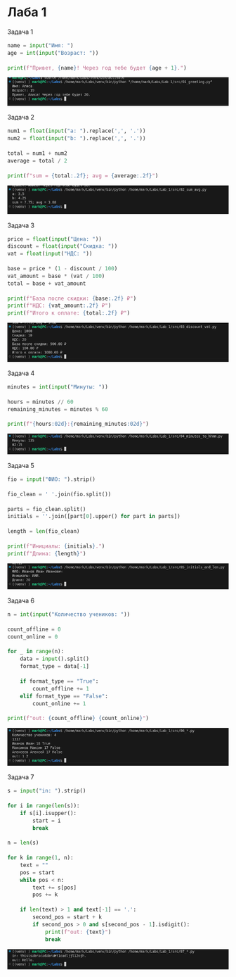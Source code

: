 # Лаба 1

Задача 1
```py
name = input("Имя: ")
age = int(input("Возраст: "))

print(f"Привет, {name}! Через год тебе будет {age + 1}.")
```
![Имя и возраст](./img/01_greeting.png)

Задача 2
```py
num1 = float(input("a: ").replace(',', '.'))
num2 = float(input("b: ").replace(',', '.'))

total = num1 + num2
average = total / 2

print(f"sum = {total:.2f}; avg = {average:.2f}")
```
![](./img/02_sum_avg.png)

Задача 3
```py
price = float(input("Цена: "))
discount = float(input("Скидка: "))
vat = float(input("НДС: "))

base = price * (1 - discount / 100)
vat_amount = base * (vat / 100)
total = base + vat_amount

print(f"База после скидки: {base:.2f} ₽")
print(f"НДС: {vat_amount:.2f} ₽")
print(f"Итого к оплате: {total:.2f} ₽")
```
![](./img/03_discount_vat.png)

Задача 4
```py
minutes = int(input("Минуты: "))

hours = minutes // 60
remaining_minutes = minutes % 60

print(f"{hours:02d}:{remaining_minutes:02d}")
```
![](./img/04_minutes_to_hhmm.png)

Задача 5
```py
fio = input("ФИО: ").strip()

fio_clean = ' '.join(fio.split())

parts = fio_clean.split()
initials = ''.join([part[0].upper() for part in parts])

length = len(fio_clean)

print(f"Инициалы: {initials}.")
print(f"Длина: {length}")
```
![](./img/05_initials_and_len.png)

Задача 6
```py
n = int(input("Количество учеников: "))

count_offline = 0
count_online = 0

for _ in range(n):
    data = input().split()
    format_type = data[-1]
    
    if format_type == "True":
        count_offline += 1
    elif format_type == "False":
        count_online += 1

print(f"out: {count_offline} {count_online}")
```
![Задача со звёздочкой](./img/06_*.png)

Задача 7
```py
s = input("in: ").strip()

for i in range(len(s)):
    if s[i].isupper():
        start = i
        break

n = len(s)

for k in range(1, n):
    text = ""
    pos = start
    while pos < n:
        text += s[pos]
        pos += k
    
    if len(text) > 1 and text[-1] == '.':
        second_pos = start + k
        if second_pos > 0 and s[second_pos - 1].isdigit():
            print(f"out: {text}")
            break
```
![Задача со звёздочкой](./img/07_*.png)